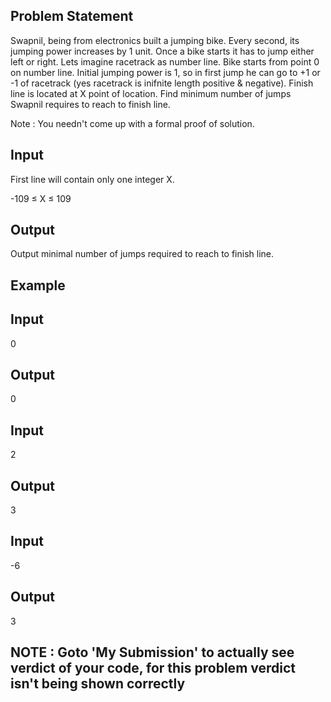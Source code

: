 ## Problem Statement
Swapnil, being from electronics built a jumping bike. Every second, its jumping power increases by 1 unit. Once a bike starts it has to jump either left or right. Lets imagine racetrack as number line. Bike starts from point 0 on number line. Initial jumping power is 1, so in first jump he can go to +1 or -1 of racetrack (yes racetrack is inifnite length positive & negative). Finish line is located at X point of location. Find minimum number of jumps Swapnil requires to reach to finish line.

Note : You needn't come up with a formal proof of solution.


## Input
First line will contain only one integer X.

-109 ≤ X ≤ 109

## Output
Output minimal number of jumps required to reach to finish line.

## Example
## Input
0
## Output
0


## Input
2
## Output
3


## Input
-6
## Output
3
## NOTE : Goto 'My Submission' to actually see verdict of your code, for this problem verdict isn't being shown correctly
